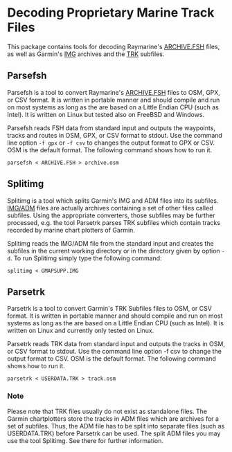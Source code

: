 # Decoding Proprietary Marine Track Files

This package contains tools for decoding Raymarine's [ARCHIVE.FSH](https://wiki.openstreetmap.org/wiki/ARCHIVE.FSH) files,
as well as Garmin's [IMG](https://wiki.openstreetmap.org/wiki/OSM_Map_On_Garmin/IMG_File_Format) archives and the [TRK](https://wiki.openstreetmap.org/wiki/OSM_Map_On_Garmin/TRK_Subfile_Format) subfiles.

## Parsefsh
Parsefsh is a tool to convert Raymarine's [ARCHIVE.FSH](https://wiki.openstreetmap.org/wiki/ARCHIVE.FSH) files to OSM, GPX, or CSV format.
It is written in portable manner and should compile and run on most systems as long as the are
based on a Little Endian CPU (such as Intel). It is written on Linux but tested also on FreeBSD and Windows.

Parsefsh reads FSH data from standard input and outputs the waypoints, tracks and routes in OSM, GPX,
or CSV format to stdout. Use the command line option `-f gpx` or `-f csv` to changes the output format
to GPX or CSV. OSM is the default format. The following command shows how to run it.

```Shell
parsefsh < ARCHIVE.FSH > archive.osm
```

## Splitimg

Splitimg is a tool which splits Garmin's IMG and ADM files into its subfiles.
[IMG/ADM](https://wiki.openstreetmap.org/wiki/OSM_Map_On_Garmin/IMG_File_Format)
files are actually archives containing a set of other files called subfiles.
Using the appropriate converters, those subfiles may be further processed, e.g. the tool
Parsetrk parses TRK subfiles which contain tracks recorded by marine chart plotters of Garmin.

Splitimg reads the IMG/ADM file from the standard input and creates the subfiles in
the current working directory or in the directory given by option `-d`. To run Splitimg simply type the following command:

```Shell
splitimg < GMAPSUPP.IMG
```

## Parsetrk

Parsetrk is a tool to convert Garmin's TRK Subfiles files to OSM, or CSV format.
It is written in portable manner and should compile and run on most systems as long as
the are based on a Little Endian CPU (such as Intel). It is written on Linux and currently only tested on Linux.

Parsetrk reads TRK data from standard input and outputs the tracks in OSM,
or CSV format to stdout. Use the command line option -f csv to change the output
format to CSV. OSM is the default format. The following command shows how to run it.

```Shell
parsetrk < USERDATA.TRK > track.osm
```

### Note
Please note that TRK files usually do not exist as standalone files. The Garmin chartplotters
store the tracks in ADM files which are archives for a set of subfiles. Thus, the ADM file has
to be split into separate files (such as USERDATA.TRK) before Parsetrk can be used. The split
ADM files you may use the tool Splitimg. See there for further information.
